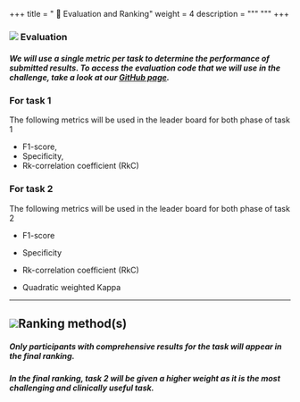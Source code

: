 +++
title = " 🔎 Evaluation and Ranking"
weight = 4
description = """ """
+++



### ![](https://cdn-icons-png.flaticon.com/512/1349/1349366.png) Evaluation

##### We will use a single metric per task to determine the performance of submitted results. To access the evaluation code that we will use in the challenge, take a look at our [GitHub page](https://github.com/YouvenZ/MARIO-Challenge-MICCAI-2024).

### For task 1

The following metrics will be used in the leader board for both phase of task 1  

*   F1-score,
*   Specificity,
*   Rk-correlation coefficient (RkC)

### For task 2

The following metrics will be used in the leader board for both phase of task 2

*   F1-score
*   Specificity
*   Rk-correlation coefficient (RkC)  
    
*   Quadratic weighted Kappa
    

* * *

![](https://encrypted-tbn0.gstatic.com/images?q=tbn:ANd9GcTkx6FVxZ3dsF0NJh5Dm24l__x1l0ZS3zkVEQ&usqp=CAU)Ranking method(s)
-------------------------------------------------------------------------------------------------------------------------

##### _Only participants with comprehensive results for the task will appear in the final ranking._

##### _In the final ranking, task 2 will be given a higher weight as it is the most challenging and clinically useful task._
